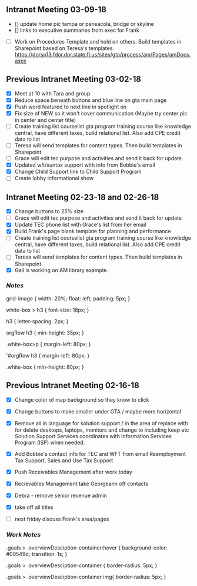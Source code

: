 ## Intranet Meeting 03-09-18
- [] update home pic tampa or pensacola, bridge or skyline
- [] links to executive summaries from exec for Frank
- [ ] Work on Procedures Template and hold on others. Build templates in Sharepoint based on Teresa's templates. 
https://dorsp13.fdor.dor.state.fl.us/sites/gta/process/am/Pages/amDocs.aspx


## Previous Intranet Meeting 03-02-18
- [x] Meet at 10 with Tara and group
- [x] Reduce space beneath buttons and blue line on gta main page 
- [x] Push word featured to next line in spotlight on
- [x] Fix size of NEW so it won't cover communication (Maybe try center pic in center and center title)
- [ ] Create training list courselist gta program training course like knowledge central, have different taxes, build relational list. Also add CPE credit data to list
- [ ] Teresa will send templates for content types.  Then build templates in Sharepoint.
- [ ] Grace will edit tec purpose and activities and send it back for update
- [x] Updated wft/suntax support with info from Bobbie's email
- [x] Change Child Support link to Child Support Program
- [ ] Create lobby informational show

## Intranet Meeting 02-23-18 and 02-26-18
- [x] Change buttons to 25% size
- [ ] Grace will edit tec purpose and activities and send it back for update
- [x] Update TEC phone list with Grace's list from her email
- [x] Build Frank's page blank template for planning and performance
- [ ] Create training list courselist gta program training course like knowledge central, have different taxes, build relational list. Also add CPE credit data to list
- [ ] Teresa will send templates for content types.  Then build templates in Sharepoint.
- [x] Gail is working on AM library example.

### *Notes*
grid-image {
    width: 20%;
    float: left;
    padding: 5px;
}

white-box > h3 {
    font-size: 18px;
}

h3 {
    letter-spacing: 2px;
}

orgRow h3 {
    min-height: 35px;
}

.white-box>p {
    margin-left: 80px;
}

'#orgRow h3 {
    margin-left: 80px;
}

.white-box {
    min-height: 80px;
}

## Previous Intranet Meeting 02-16-18
- [x] Change color of map background so they know to click
- [x] Change buttons to make smaller under GTA / maybe more horizontal
- [x] Remove all in language for solution support / in the area of replace with for
    delete desktops, laptops, monitors and change to including keep etc
    Solution Support Services coordinates with Information Services Program (ISP) when needed.
- [x] Add Bobbie's contact info for TEC and WFT from email
    Reemployment Tax Support, Sales and Use Tax Support
- [x] Push Receivables Management after work today
- [x] Recievables Management take Georgeann off contacts
- [x] Debra - remove senior revenue admin
- [x] take off all titles
- [ ] next friday discuss Frank's area/pages


### *Work Notes*
.goals > .overviewDesciption-container:hover {
    background-color: #00549d;
    transition: 1s;
}

.goals > .overviewDesciption-container {
    border-radius: 5px;
}

.goals > .overviewDesciption-container img{
    border-radius: 5px;
}
